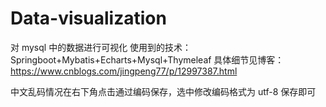 # Data-visualization

对 mysql 中的数据进行可视化
使用到的技术：
Springboot+Mybatis+Echarts+Mysql+Thymeleaf
具体细节见博客：
https://www.cnblogs.com/jingpeng77/p/12997387.html

中文乱码情况在右下角点击通过编码保存，选中修改编码格式为 utf-8 保存即可
